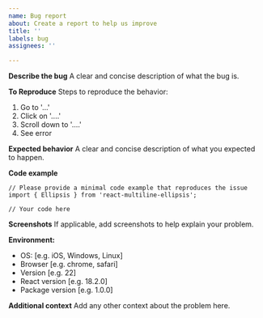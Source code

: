 ```yaml
---
name: Bug report
about: Create a report to help us improve
title: ''
labels: bug
assignees: ''

---
```


**Describe the bug**
A clear and concise description of what the bug is.

**To Reproduce**
Steps to reproduce the behavior:
1. Go to '...'
2. Click on '....'
3. Scroll down to '....'
4. See error

**Expected behavior**
A clear and concise description of what you expected to happen.

**Code example**
```tsx
// Please provide a minimal code example that reproduces the issue
import { Ellipsis } from 'react-multiline-ellipsis';

// Your code here
```

**Screenshots**
If applicable, add screenshots to help explain your problem.

**Environment:**
 - OS: [e.g. iOS, Windows, Linux]
 - Browser [e.g. chrome, safari]
 - Version [e.g. 22]
 - React version [e.g. 18.2.0]
 - Package version [e.g. 1.0.0]

**Additional context**
Add any other context about the problem here.
